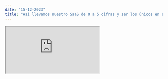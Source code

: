 ```yaml
---
date: "15-12-2023"
title: "Así llevamos nuestro SaaS de 0 a 5 cifras y ser los únicos en LATAM"
---
```

<iframe src="https://www.youtube.com/embed/B8ib_ECpfF8" allowfullscreen></iframe>
